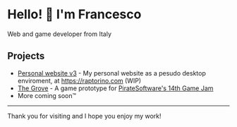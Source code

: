 # Hello! 👋 I'm Francesco

Web and game developer from Italy

## Projects 
- [Personal website v3](https://github.com/Raptor1818/raptorino-next) - My personal website as a pesudo desktop enviroment, at https://raptorino.com (WIP)
- [The Grove](https://dano972c.itch.io/the-grove) - A game prototype for [PirateSoftware's 14th Game Jam](https://itch.io/jam/pirate)
- More coming soon™
***

Thank you for visiting and I hope you enjoy my work!
